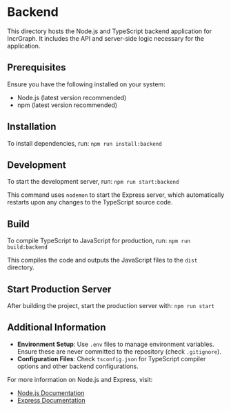 # Backend

This directory hosts the Node.js and TypeScript backend application for IncrGraph. It includes the API and server-side logic necessary for the application.

## Prerequisites

Ensure you have the following installed on your system:
- Node.js (latest version recommended)
- npm (latest version recommended)

## Installation

To install dependencies, run:
```npm run install:backend```

## Development

To start the development server, run:
```npm run start:backend```

This command uses `nodemon` to start the Express server, which automatically restarts upon any changes to the TypeScript source code.

## Build

To compile TypeScript to JavaScript for production, run:
```npm run build:backend```

This compiles the code and outputs the JavaScript files to the `dist` directory.

## Start Production Server

After building the project, start the production server with:
```npm run start```

## Additional Information

- **Environment Setup**: Use `.env` files to manage environment variables. Ensure these are never committed to the repository (check `.gitignore`).
- **Configuration Files**: Check `tsconfig.json` for TypeScript compiler options and other backend configurations.

For more information on Node.js and Express, visit:
- [Node.js Documentation](https://nodejs.org/en/docs/)
- [Express Documentation](https://expressjs.com/)
